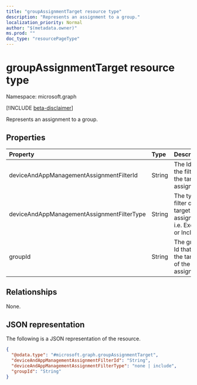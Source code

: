 ```yaml
---
title: "groupAssignmentTarget resource type"
description: "Represents an assignment to a group."
localization_priority: Normal
author: "$(metadata.owner)"
ms.prod: ""
doc_type: "resourcePageType"
---
```


# groupAssignmentTarget resource type

Namespace: microsoft.graph

[!INCLUDE [beta-disclaimer](../../includes/beta-disclaimer.md)]

Represents an assignment to a group.

## Properties

| Property                                   | Type   | Description                                                          |
| :----------------------------------------- | :----- | :------------------------------------------------------------------- |
| deviceAndAppManagementAssignmentFilterId   | String | The Id of the filter for the target assignment.                      |
| deviceAndAppManagementAssignmentFilterType | String | The type of filter of the target assignment i.e. Exclude or Include. |
| groupId                                    | String | The group Id that is the target of the assignment.                   |

## Relationships

None.

## JSON representation

The following is a JSON representation of the resource.

<!-- {
  "blockType": "resource",
  "@odata.type": "microsoft.graph.groupAssignmentTarget",
}
-->

```json
{
  "@odata.type": "#microsoft.graph.groupAssignmentTarget",
  "deviceAndAppManagementAssignmentFilterId": "String",
  "deviceAndAppManagementAssignmentFilterType": "none | include",
  "groupId": "String"
}
```
